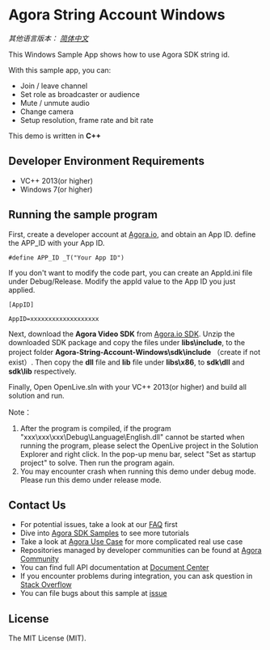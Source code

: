 # Agora String Account Windows


*其他语言版本： [简体中文](README.zh.md)*

This Windows Sample App shows how to use Agora SDK string id.

With this sample app, you can:

- Join / leave channel
- Set role as broadcaster or audience
- Mute / unmute audio
- Change camera
- Setup resolution, frame rate and bit rate

This demo is written in **C++**

## Developer Environment Requirements
* VC++ 2013(or higher)
* Windows 7(or higher)


## Running the sample program
First, create a developer account at [Agora.io](https://dashboard.agora.io/signin/), and obtain an App ID. define the APP_ID with your App ID.

    #define APP_ID _T("Your App ID")

If you don't want to modify the code part, you can create an AppId.ini file under Debug/Release. Modify the appId value to the App ID you just applied.

    [AppID]

    AppID=xxxxxxxxxxxxxxxxxxx

Next, download the **Agora Video SDK** from [Agora.io SDK](https://www.agora.io/en/download/). Unzip the downloaded SDK package and copy the files under **libs\include**, to the project folder **Agora-String-Account-Windows\sdk\include** （create if not exist）. Then copy the **dll** file and **lib** file under **libs\x86**, to **sdk\dll** and **sdk\lib** respectively.

Finally, Open OpenLive.sln with your VC++ 2013(or higher) and build all solution and run.

Note：
  1. After the program is compiled, if the program "xxx\xxx\xxx\Debug\Language\English.dll" cannot be started when running the program, 
      please select the OpenLive project in the Solution Explorer and right click. In the pop-up menu bar, select "Set as startup project" to solve. Then run the program again.
  2. You may encounter crash when running this demo under debug mode. Please run this demo under release mode.

## Contact Us

- For potential issues, take a look at our [FAQ](https://docs.agora.io/en/faq) first
- Dive into [Agora SDK Samples](https://github.com/AgoraIO) to see more tutorials
- Take a look at [Agora Use Case](https://github.com/AgoraIO-usecase) for more complicated real use case
- Repositories managed by developer communities can be found at [Agora Community](https://github.com/AgoraIO-Community)
- You can find full API documentation at [Document Center](https://docs.agora.io/en/)
- If you encounter problems during integration, you can ask question in [Stack Overflow](https://stackoverflow.com/questions/tagged/agora.io)
- You can file bugs about this sample at [issue](https://github.com/AgoraIO/Advanced-Video/issues)

## License

The MIT License (MIT).
